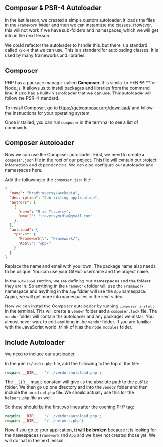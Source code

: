 ## Composer & PSR-4 Autoloader

In the last lesson, we created a simple custom autoloader. It loads the files in the `Framework` folder and then we can instantiate the classes. However, this will not work if we have sub-folders and namespaces, which we will get into in the next lesson.

We could refactor the autoloader to handle this, but there is a standard called `PSR-4` that we can use. This is a standard for autoloading classes. It is used by many frameworks and libraries.

## Composer

PHP has a package manager called **Composer**. It is similar to **NPM **for Node.js. It allows us to install packages and libraries from the command line. It also has a built-in autoloader that we can use. This autoloader will follow the PSR-4 standard.

To install Composer, go to https://getcomposer.org/download/ and follow the instructions for your operating system.

Once installed, you can run `composer` in the terminal to see a list of commands.

## Composer Autoloader

Now we can use the Composer autoloader. First, we need to create a `composer.json` file in the root of our project. This file will contain our project information and dependencies. We can also configure our autoloader and namespaces here.

Add the following to the `composer.json` file`:

```json
{
  "name": "bradtraversy/workopia",
  "description": "Job listing application",
  "authors": [
    {
      "name": "Brad Traversy",
      "email": "traversymedia@gmail.com"
    }
  ],
  "autoload": {
    "psr-4": {
      "Framework\\": "Framework/",
      "App\\": "App/"
    }
  }
}
```

Replace the name and email with your own. The package name also needs to be unique. You can use your GitHub username and the project name.

In the `autoload` section, we are defining our namespaces and the folders they are in. So anything in the `Framework` folder will use the `Framework` namespace and anything in the `App` folder will use the `App` namespace. Again, we will get more into namespaces in the next video.

Now we can install the Composer autoloader by running `composer install` in the terminal. This will create a `vendor` folder and a `composer.lock` file. The `vendor` folder will contain the autoloader and any packages we install. You almost never want to edit anything in the `vendor` folder. If you are familiar with the JavaScript world, think of it as the `node_modules` folder.

## Include Autoloader

We need to include our autoloader.

In the `public/index.php` file, add the following to the top of the file:

```php
require __DIR__ . '/../vendor/autoload.php';
```

The `__DIR__` magic constant will give us the absolute path to the `public` folder. We then go up one directory and into the `vendor` folder and then include the `autoload.php` file. We should actually use this for the `helpers.php` file as well.

So these should be the first two lines after the opening PHP tag:

```php
require __DIR__ . '/../vendor/autoload.php';
require __DIR__ . '/../helpers.php';
```

Now if you go to your application, **it will be broken** because it is looking for the namespaces `Framework` and `App` and we have not created those yet. We will do that in the next lesson.
